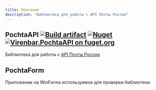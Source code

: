 ```yaml
---
title: Описание
description: "Библиотека для работы с API Почты России"
---
```


## PochtaAPI [![Build artifact](https://github.com/Virenbar/PochtaAPI/actions/workflows/build-artifact.yml/badge.svg)](https://github.com/Virenbar/PochtaAPI/actions/workflows/build-artifact.yml) [![Nuget](https://img.shields.io/nuget/v/Virenbar.PochtaAPI)](https://www.nuget.org/packages/Virenbar.PochtaAPI/) [![Virenbar.PochtaAPI on fuget.org](https://www.fuget.org/packages/Virenbar.PochtaAPI/badge.svg)](https://www.fuget.org/packages/Virenbar.PochtaAPI)

Библиотека для работы с [API Почты России](https://www.pochta.ru/support/business/api)

## PochtaForm

Приложение на WinForms используемое для проверки библиотеки.
